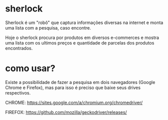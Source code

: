 # sherlock
Sherlock é um "robô" que captura informações diversas na internet e monta uma lista com a pesquisa, caso encontre.

Hoje o sherlock procura por produtos em diversos e-commerces e mostra uma lista com os ultimos preços e quantidade de parcelas dos produtos encontrados.

# como usar?
Existe a possibilidade de fazer a pesquisa em dois navegadores (Google Chrome e Firefox), mas para isso é preciso que baixe seus drives respectivos.

CHROME: https://sites.google.com/a/chromium.org/chromedriver/

FIREFOX: https://github.com/mozilla/geckodriver/releases/
